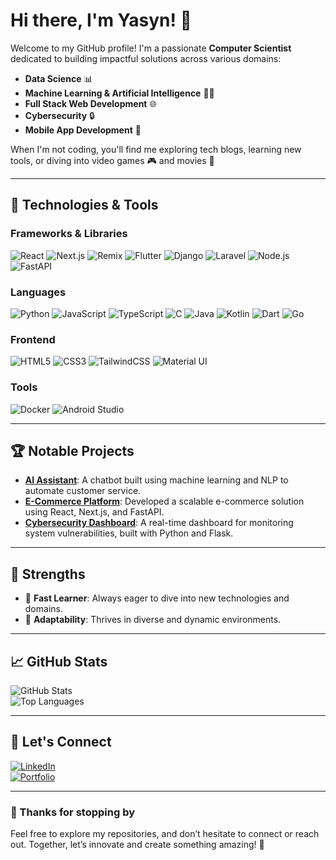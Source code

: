 # Hi there, I'm Yasyn! 👋

Welcome to my GitHub profile! I'm a passionate **Computer Scientist** dedicated to building impactful solutions across various domains:

- **Data Science** 📊
- **Machine Learning & Artificial Intelligence** 🤖🧠
- **Full Stack Web Development** 🌐
- **Cybersecurity** 🔒
- **Mobile App Development** 📱

When I'm not coding, you'll find me exploring tech blogs, learning new tools, or diving into video games 🎮 and movies 🎥

---

## 🚀 Technologies & Tools

### Frameworks & Libraries

![React](https://img.shields.io/badge/-React-61DAFB?logo=react&logoColor=white&style=for-the-badge)
![Next.js](https://img.shields.io/badge/-Next.js-000000?logo=next.js&logoColor=white&style=for-the-badge)
![Remix](https://img.shields.io/badge/-Remix-2E343E?logo=remix&logoColor=white&style=for-the-badge)
![Flutter](https://img.shields.io/badge/-Flutter-02569B?logo=flutter&logoColor=white&style=for-the-badge)
![Django](https://img.shields.io/badge/-Django-092E20?logo=django&logoColor=white&style=for-the-badge)
![Laravel](https://img.shields.io/badge/-Laravel-FF2D20?logo=laravel&logoColor=white&style=for-the-badge)
![Node.js](https://img.shields.io/badge/-Node.js-339933?logo=node.js&logoColor=white&style=for-the-badge)
![FastAPI](https://img.shields.io/badge/-FastAPI-009688?logo=fastapi&logoColor=white&style=for-the-badge)

### Languages

![Python](https://img.shields.io/badge/-Python-3776AB?logo=python&logoColor=white&style=for-the-badge)
![JavaScript](https://img.shields.io/badge/-JavaScript-F7DF1E?logo=javascript&logoColor=black&style=for-the-badge)
![TypeScript](https://img.shields.io/badge/-TypeScript-3178C6?logo=typescript&logoColor=white&style=for-the-badge)
![C](https://img.shields.io/badge/-C-A8B9CC?logo=c&logoColor=white&style=for-the-badge)
![Java](https://img.shields.io/badge/-Java-007396?logo=java&logoColor=white&style=for-the-badge)
![Kotlin](https://img.shields.io/badge/-Kotlin-7F52FF?logo=kotlin&logoColor=white&style=for-the-badge)
![Dart](https://img.shields.io/badge/-Dart-0175C2?logo=dart&logoColor=white&style=for-the-badge)
![Go](https://img.shields.io/badge/-Go-00ADD8?logo=go&logoColor=white&style=for-the-badge)

### Frontend

![HTML5](https://img.shields.io/badge/-HTML5-E34F26?logo=html5&logoColor=white&style=for-the-badge)
![CSS3](https://img.shields.io/badge/-CSS3-1572B6?logo=css3&logoColor=white&style=for-the-badge)
![TailwindCSS](https://img.shields.io/badge/-TailwindCSS-06B6D4?logo=tailwind-css&logoColor=white&style=for-the-badge)
![Material UI](https://img.shields.io/badge/-Material_UI-0081CB?logo=mui&logoColor=white&style=for-the-badge)

### Tools

![Docker](https://img.shields.io/badge/-Docker-2496ED?logo=docker&logoColor=white&style=for-the-badge)
![Android Studio](https://img.shields.io/badge/-Android_Studio-3DDC84?logo=android-studio&logoColor=white&style=for-the-badge)

---

## 🏆 Notable Projects

- **[AI Assistant](https://euphonious-caramel-0d06dc.netlify.app/)**: A chatbot built using machine learning and NLP to automate customer service.
- **[E-Commerce Platform](https://furnish-store.netlify.app/)**: Developed a scalable e-commerce solution using React, Next.js, and FastAPI.
- **[Cybersecurity Dashboard](https://rest-countries-one-blond.vercel.app/)**: A real-time dashboard for monitoring system vulnerabilities, built with Python and Flask.

---

## 🌱 Strengths

- 🚀 **Fast Learner**: Always eager to dive into new technologies and domains.
- 🔄 **Adaptability**: Thrives in diverse and dynamic environments.

---

## 📈 GitHub Stats

![GitHub Stats](https://github-readme-stats.vercel.app/api?username=wyasyn&show_icons=true&theme=radical)  
![Top Languages](https://github-readme-stats.vercel.app/api/top-langs/?username=wyasyn&layout=compact&theme=radical)

---

## 🤝 Let's Connect

[![LinkedIn](https://img.shields.io/badge/-LinkedIn-0077B5?logo=linkedin&logoColor=white&style=for-the-badge)](https://www.linkedin.com/in/yasin-walum)  
[![Portfolio](https://img.shields.io/badge/-Portfolio-FF5722?logo=google-chrome&logoColor=white&style=for-the-badge)](https://april2024-portfolio.vercel.app/)

---

### 🌟 Thanks for stopping by

Feel free to explore my repositories, and don’t hesitate to connect or reach out. Together, let’s innovate and create something amazing! 🚀
